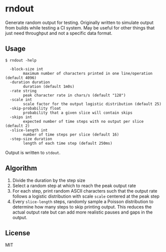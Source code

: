 # rndout

Generate random output for testing. Originally written to simulate output from
builds while testing a CI system. May be useful for other things that just need
throughput and not a specific data format.

## Usage

```
$ rndout -help

  -block-size int
        maximum number of characters printed in one line/operation (default 4096)
  -duration duration
        duration (default 1m0s)
  -rate string
        peak character rate in chars/s (default "128")
  -scale int
        scale factor for the output logistic distribution (default 25)
  -skip-probability float
        probability that a given slice will contain skips
  -skips int
        expected number of time steps with no output per slice (default 2)
  -slice-length int
        number of time steps per slice (default 16)
  -step-size duration
        length of each time step (default 250ms)
```

Output is written to `stdout`.

## Algorithm

1. Divide the duration by the step size
2. Select a random step at which to reach the peak output rate
3. For each step, print random ASCII characters such that the output rate
   follows a logistic distribution with scale `scale` centered at the peak step
4. Every `slice-length` steps, randomly sample a Poisson distribution to
   determine how many steps to skip printing output. This reduces the actual
   output rate but can add more realistic pauses and gaps in the output.

## License

MIT
